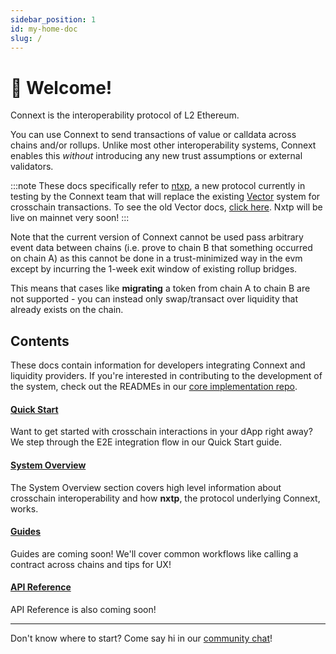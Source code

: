 ```yaml
---
sidebar_position: 1
id: my-home-doc
slug: /
---
```


# 👋 Welcome!

Connext is the interoperability protocol of L2 Ethereum.

You can use Connext to send transactions of value or calldata across chains and/or rollups. Unlike most other interoperability systems, Connext enables this *without* introducing any new trust assumptions or external validators.

:::note
These docs specifically refer to [ntxp](https://github.com/connext/nxtp), a new protocol currently in testing by the Connext team that will replace the existing [Vector](https://github.com/connext/vector) system for crosschain transactions. To see the old Vector docs, [click here](https://vector-docs.connext.network/). Nxtp will be live on mainnet very soon!
:::

Note that the current version of Connext cannot be used pass arbitrary event data between chains (i.e. prove to chain B that something occurred on chain A) as this cannot be done in a trust-minimized way in the evm except by incurring the 1-week exit window of existing rollup bridges. 

This means that cases like **migrating** a token from chain A to chain B are not supported - you can instead only swap/transact over liquidity that already exists on the chain.

## Contents

These docs contain information for developers integrating Connext and liquidity providers. If you're interested in contributing to the development of the system, check out the READMEs in our [core implementation repo](https://github.com/connext/nxtp).

#### [Quick Start](./QuickStart/setup)

Want to get started with crosschain interactions in your dApp right away? We step through the E2E integration flow in our Quick Start guide.

#### [System Overview](./background/faq)

The System Overview section covers high level information about crosschain interoperability and how **nxtp**, the protocol underlying Connext, works.

#### [Guides](./developers/getting-started)

Guides are coming soon! We'll cover common workflows like calling a contract across chains and tips for UX!

#### [API Reference](./APIReference/sdkAPI)

API Reference is also coming soon!

---

Don't know where to start? Come say hi in our [community chat](https://chat.connext.network)!